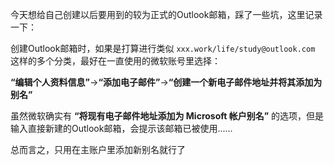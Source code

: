 今天想给自己创建以后要用到的较为正式的Outlook邮箱，踩了一些坑，这里记录一下：

创建Outlook邮箱时，如果是打算进行类似 `xxx.work/life/study@outlook.com` 这样的多个分类，最好在一直使用的微软账号里选择：

**“编辑个人资料信息”**->**“添加电子邮件”**->**“创建一个新电子邮件地址并将其添加为别名”**

虽然微软确实有 **“将现有电子邮件地址添加为 Microsoft 帐户别名”** 的选项，但是输入直接新建的Outlook邮箱，会提示该邮箱已被使用......

总而言之，只用在主账户里添加新别名就行了